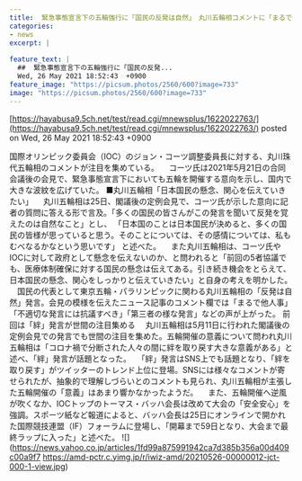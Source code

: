 ```yaml
---
title:  緊急事態宣言下の五輪強行に「国民の反発は自然」　丸川五輪相コメントに「まるで他人事」の声  
categories:
- news
excerpt: |
  
feature_text: |
  ##  緊急事態宣言下の五輪強行に「国民の反発...
  Wed, 26 May 2021 18:52:43  +0900
feature_image: "https://picsum.photos/2560/600?image=733"
image: "https://picsum.photos/2560/600?image=733"
---
```


[https://hayabusa9.5ch.net/test/read.cgi/mnewsplus/1622022763/](https://hayabusa9.5ch.net/test/read.cgi/mnewsplus/1622022763/)
posted on Wed, 26 May 2021 18:52:43  +0900

<!--more-->

国際オリンピック委員会（IOC）のジョン・コーツ調整委員長に対する、丸川珠代五輪相のコメントが注目を集めている。 　コーツ氏は2021年5月21日の合同会議後の会見で、緊急事態宣言下においても五輪を開催する意向を示し、国内で大きな波紋を広げていた。 ■丸川五輪相「日本国民の懸念、関心を伝えていきたい」 　丸川五輪相は25日、閣議後の定例会見で、コーツ氏が示した意向に記者の質問に答える形で言及。「多くの国民の皆さんがこの発言を聞いて反発を覚えたのは自然なこと」とし、 「日本国のことは日本国民が決めると、多くの国民の皆様が思っていると思う。そのことについては、その感情については、私もむべなるかなという思いです」 と述べた。 　また丸川五輪相は、コーツ氏やIOCに対して政府として懸念を伝えないのか、と問われると「前回の5者協議でも、医療体制確保に対する国民の懸念は伝えてある。引き続き機会をとらえて、日本国民の懸念、関心をしっかりと伝えていきたい」と自身の考えを明かした。 　国民の代表として東京五輪・パラリンピックに関わる丸川五輪相の「反発は自然」発言。会見の模様を伝えたニュース記事のコメント欄では「まるで他人事」「不適切な発言には抗議すべき」「第三者の様な発言」などの声が上がった。 前回は「絆」発言が世間の注目集める 　丸川五輪相は5月11日に行われた閣議後の定例会見での発言でも世間の注目を集めた。五輪開催の意義について問われ丸川五輪相は「コロナ禍で分断された人々の間に絆を取り戻す大きな意義がある」と述べ、「絆」発言が話題となった。 　「絆」発言はSNS上でも話題となり、「絆を取り戻す」がツイッターのトレンド上位に登場。SNSには様々なコメントが寄せられたが、抽象的で理解しづらいとのコメントも見られ、丸川五輪相が主張した五輪開催の「意義」はあまり響かなかったようだ。 　また、五輪開催へ逆風が吹くなか、IOCトップのトーマス・バッハ会長は改めて大会の「安全安心」を強調。スポーツ紙など報道によると、バッハ会長は25日にオンラインで開かれた国際競技連盟（IF）フォーラムに登場し、「開幕まで59日となり、大会まで最終ラップに入った」と述べた。 ![](https://news.yahoo.co.jp/articles/1fd99a875991942ca7d385b356a00d409c00a9f7 https://amd-pctr.c.yimg.jp/r/iwiz-amd/20210526-00000012-jct-000-1-view.jpg)
